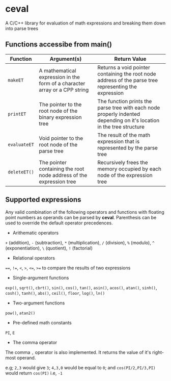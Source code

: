 # ceval
A C/C++ library for evaluation of math expressions and breaking them down into parse trees

## Functions accessibe from main()
<table>
<thead><th>Function</th><th>Argument(s)</th><th>Return Value</th></thead>
<tbody>
<tr>
  <td><code>makeET</code></td>
  <td>A mathematical expression in the form of a character array or a CPP string</td>
  <td>Returns a void pointer containing the root node address of the parse tree representing the expression</td>
</tr>
<tr>
  <td><code>printET</code></td>
  <td>The pointer to the root node of the binary expression tree</td>
  <td>The function prints the parse tree with each node properly indented depending on it's location in the tree structure</td>
</tr>
<tr>
  <td><code>evaluateET</code></td>
  <td>Void pointer to the root node of the parse tree</td>
  <td>The result of the math expression that is represented by the parse tree</td>
</tr>
<tr>
  <td><code>deleteET()</code></td>
  <td>The pointer containing the root node address of the expression tree</td>
  <td>Recursively frees the memory occupied by each node of the expression tree</td>
</tr>
</tbody>
</table>

## Supported expressions
Any valid combination of the following operators and functions with floating point numbers as operands can be parsed by <b>ceval</b>. Parenthesis can be used to override the default operator precedences. 
* Arithematic operators

`+` (addition), `-` (subtraction), `*` (multiplication), `/` (division), `%` (modulo), `^` (exponentiation), `\` (quotient), `!` (factorial)
* Relational operators

`==`, `!=`, `<`, `>`, `<=`, `>=` to compare the results of two expressions

* Single-argument functions

`exp()`, `sqrt()`, `cbrt()`, `sin()`, `cos()`, `tan()`, `asin()`, `acos()`, `atan()`, `sinh()`, `cosh()`, `tanh()`, `abs()`, `ceil()`, `floor`, `log()`, `ln()`

* Two-argument functions

`pow()`, `atan2()`

* Pre-defined math constants

`PI`, `E`

* The comma operator

The comma `,` operator is also implemented. It returns the value of it's right-most operand. 

e.g; `2,3` would give `3`; `4,3,0` would be equal to `0`; and `cos(PI/2,PI/3,PI)` would return `cos(PI)` i.e, `-1`



##### 
